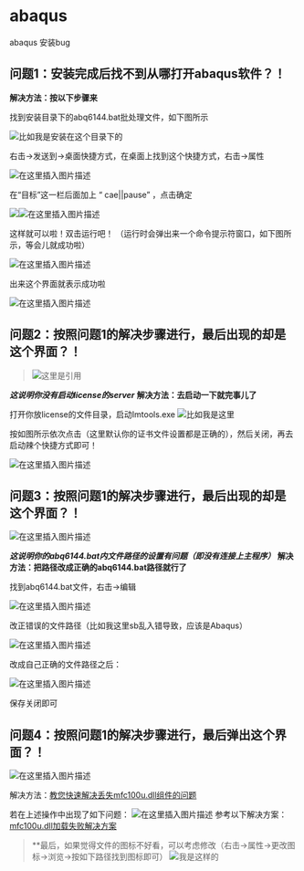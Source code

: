 # abaqus
abaqus 安装bug

## 问题1：安装完成后找不到从哪打开abaqus软件？！
**解决方法：按以下步骤来**

 找到安装目录下的abq6144.bat批处理文件，如下图所示
 
![比如我是安装在这个目录下的](https://img-blog.csdnimg.cn/20190902225506236.png?x-oss-process=image/watermark,type_ZmFuZ3poZW5naGVpdGk,shadow_10,text_aHR0cHM6Ly9ibG9nLmNzZG4ubmV0L3dlaXhpbl80NDA0MjY0Mw==,size_16,color_FFFFFF,t_70)

 右击->发送到->桌面快捷方式，在桌面上找到这个快捷方式，右击->属性
 
 ![在这里插入图片描述](https://img-blog.csdnimg.cn/2019090222565167.png)
 
 在“目标”这一栏后面加上 “ cae||pause” ，点击确定
 
 ![](https://img-blog.csdnimg.cn/20190902225902623.png?x-oss-process=image/watermark,type_ZmFuZ3poZW5naGVpdGk,shadow_10,text_aHR0cHM6Ly9ibG9nLmNzZG4ubmV0L3dlaXhpbl80NDA0MjY0Mw==,size_16,color_FFFFFF,t_70)![在这里插入图片描述](https://img-blog.csdnimg.cn/20190902230117637.png?x-oss-process=image/watermark,type_ZmFuZ3poZW5naGVpdGk,shadow_10,text_aHR0cHM6Ly9ibG9nLmNzZG4ubmV0L3dlaXhpbl80NDA0MjY0Mw==,size_16,color_FFFFFF,t_70)
 
 这样就可以啦！双击运行吧！
 （运行时会弹出来一个命令提示符窗口，如下图所示，等会儿就成功啦）
 
 ![在这里插入图片描述](https://img-blog.csdnimg.cn/20190902230227867.png?x-oss-process=image/watermark,type_ZmFuZ3poZW5naGVpdGk,shadow_10,text_aHR0cHM6Ly9ibG9nLmNzZG4ubmV0L3dlaXhpbl80NDA0MjY0Mw==,size_16,color_FFFFFF,t_70)
 
 出来这个界面就表示成功啦
 
![在这里插入图片描述](https://img-blog.csdnimg.cn/20190902230416393.png)

## 问题2：按照问题1的解决步骤进行，最后出现的却是这个界面？！

> ![这里是引用](https://img-blog.csdnimg.cn/20190902230545937.png?x-oss-process=image/watermark,type_ZmFuZ3poZW5naGVpdGk,shadow_10,text_aHR0cHM6Ly9ibG9nLmNzZG4ubmV0L3dlaXhpbl80NDA0MjY0Mw==,size_16,color_FFFFFF,t_70)


***这说明你没有启动license的server***
**解决方法：去启动一下就完事儿了**

打开你放license的文件目录，启动Imtools.exe
![比如我是这里](https://img-blog.csdnimg.cn/20190902230759781.png?x-oss-process=image/watermark,type_ZmFuZ3poZW5naGVpdGk,shadow_10,text_aHR0cHM6Ly9ibG9nLmNzZG4ubmV0L3dlaXhpbl80NDA0MjY0Mw==,size_16,color_FFFFFF,t_70)

按如图所示依次点击（这里默认你的证书文件设置都是正确的），然后关闭，再去启动辣个快捷方式即可！

![在这里插入图片描述](https://img-blog.csdnimg.cn/20190902230923237.png?x-oss-process=image/watermark,type_ZmFuZ3poZW5naGVpdGk,shadow_10,text_aHR0cHM6Ly9ibG9nLmNzZG4ubmV0L3dlaXhpbl80NDA0MjY0Mw==,size_16,color_FFFFFF,t_70)

## 问题3：按照问题1的解决步骤进行，最后出现的却是这个界面？！

![在这里插入图片描述](https://img-blog.csdnimg.cn/20190902231312207.png)

*****这说明你的abq6144.bat内文件路径的设置有问题（即没有连接上主程序）*****
**解决方法：把路径改成正确的abq6144.bat路径就行了**

找到abq6144.bat文件，右击->编辑

![在这里插入图片描述](https://img-blog.csdnimg.cn/20190902231515117.png?x-oss-process=image/watermark,type_ZmFuZ3poZW5naGVpdGk,shadow_10,text_aHR0cHM6Ly9ibG9nLmNzZG4ubmV0L3dlaXhpbl80NDA0MjY0Mw==,size_16,color_FFFFFF,t_70)

改正错误的文件路径（比如我这里sb乱入错导致，应该是Abaqus）

![在这里插入图片描述](https://img-blog.csdnimg.cn/20190902231605289.png)

改成自己正确的文件路径之后：

![在这里插入图片描述](https://img-blog.csdnimg.cn/20190902231729477.png)

保存关闭即可


## 问题4：按照问题1的解决步骤进行，最后弹出这个界面？！

![在这里插入图片描述](https://img-blog.csdnimg.cn/20190902231939727.png?x-oss-process=image/watermark,type_ZmFuZ3poZW5naGVpdGk,shadow_10,text_aHR0cHM6Ly9ibG9nLmNzZG4ubmV0L3dlaXhpbl80NDA0MjY0Mw==,size_16,color_FFFFFF,t_70)

解决方法：[教您快速解决丢失mfc100u.dll组件的问题](https://jingyan.baidu.com/article/c45ad29c0a61f9051753e2ef.html)


若在上述操作中出现了如下问题：
![在这里插入图片描述](https://img-blog.csdnimg.cn/20190902232303763.png?x-oss-process=image/watermark,type_ZmFuZ3poZW5naGVpdGk,shadow_10,text_aHR0cHM6Ly9ibG9nLmNzZG4ubmV0L3dlaXhpbl80NDA0MjY0Mw==,size_16,color_FFFFFF,t_70)
参考以下解决方案：[mfc100u.dll加载失败解决方案](https://jingyan.baidu.com/article/ad310e80f8cef91848f49e74.html)


> **最后，如果觉得文件的图标不好看，可以考虑修改（右击->属性->更改图标->浏览->按如下路径找到图标即可）
![我是这样的](https://img-blog.csdnimg.cn/20190902232642861.png?x-oss-process=image/watermark,type_ZmFuZ3poZW5naGVpdGk,shadow_10,text_aHR0cHM6Ly9ibG9nLmNzZG4ubmV0L3dlaXhpbl80NDA0MjY0Mw==,size_16,color_FFFFFF,t_70)


